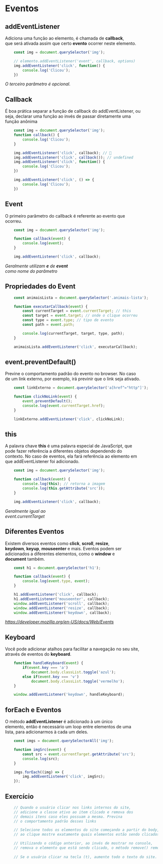 # Eventos

## addEventListener

Adiciona uma função ao elemento, é chamada de **callback**, <br>
que será ativada assim que certo **evento** ocorrer neste elemento.

```js
    const img = document.querySelector('img');

    // elemento.addEventListener('event', callback, options)
    img.addEventListener('click', function() {
        console.log('Clicou');
    })
```

*O terceiro parâmetro é opcional.*

## Callback

É boa prática separar a função de callback do addEventListener, ou <br>
seja, declarar uma função ao invés de passar diretamente uma <br>
função anônima

```js
    const img = document.querySelector('img');
    function callback() {
        console.log('Clicou');
    }

    img.addEventListener('click', callback); // 🚀
    img.addEventListener('click', callback()); // undefined
    img.addEventListener('click', function() {
        console.log('Clicou');
    })

    img.addEventListener('click', () => {
        console.log('Clicou');
    })
```

## Event

O primeiro parâmetro do callback é referente ao evento que <br>
ocorreu.

```js
    const img = document.querySelector('img');

    function callback(event) {
        console.log(event);
    }

    img.addEventListener('click', callback);
```

*Geralmente utilizam **e** de **event*** <br>
*como nome do parâmetro*

## Propriedades do Event

```js
    const animaisLista = document.querySelector('.animais-lista');

    function executarCallback(event) {
        const currentTarget = event.currentTarget; // this
        const target = event.target; // onde o clique ocorreu
        const type = event.type; // tipo de evento
        const path = event.path;

        console.log(currentTarget, target, type, path);
    }

    animaisLista.addEventListener('click', executarCallback);
```

## event.preventDefault()

Previne o comportamento padrão do evento no browser. No caso <br>
de um link externo, por exemplo, irá previnir que o link seja ativado.

```js
    const linkExterno = document.querySelector('a[href^="http"]');

    function clickNoLink(event) {
        event.preventDefault();
        console.log(event.currentTarget.href);
    }

    linkExterno.addEventListener('click', clickNoLink);
```

## this

A palavra chave **this** é uma palavra especial de JavaScript, que <br>
pode fazer referência a diferentes objetos dependendo do <br>
contexto. No caso de eventos, ela fará referência ao elemento em <br>
que addEventListener foi adicionado.

```js
    const img = document.querySelector('img');

    function callback(event) {
        console.log(this); // retorna a imagem
        console.log(this.getAttribute('src'));
    }

    img.addEventListener('click', callback);
```

*Geralmente igual ao* <br>
*event.currentTarget*

## Diferentes Eventos

Existem diversos eventos como **click**, **scroll**, **resize**, <br>
**keydown**, **keyup**, **mouseenter** e mais. Eventos podem ser <br>
adicionados a diferentes elementos, como o **window** e <br>
**document** também.

```js
    const h1 = document.querySelector('h1');

    function callback(event) {
        console.log(event.type, event);
    }

    h1.addEventListener('click', callback);
    h1.addEventListener('mouseenter', callback);
    window.addEventListener('scroll', callback);
    window.addEventListener('resize', callback);
    window.addEventListener('keydown', callback);
```

*https://developer.mozilla.org/en-US/docs/Web/Events*

## Keyboard

Você pode adicionar atalhos para facilitar a navegação no seu site, <br>
através de eventos do **keyboard**.

```js
    function handleKeyboard(event) {
        if(event.key === 'a')
            document.body.classList.toggle('azul'); 
        else if(event.key === 'v')
            document.body.classList.toggle('vermelho');
    }

    window.addEventListener('keydown', handleKeyboard);
```

## forEach e Eventos

O método **addEventListener** é adicionado à um único <br>
elemento, então é necessário um loop entre elementos de uma <br>
lista, para adicionarmos à cada um deles.

```js
    const imgs = document.querySelectorAll('img');

    function imgSrc(event) {
        const src = event.currentTarget.getAttribute('src');
        console.log(src);
    }

    imgs.forEach((img) => {
        img.addEventListener('click', imgSrc);
    });
```

## Exercício

```js
    // Quando o usuário clicar nos links internos do site,
    // adicione a classe ativo ao item clicado e remova dos
    // demais itens caso eles possuam a mesma. Previna
    // o comportamento padrão desses links

    // Selecione todos os elementos do site começando a partir do body,
    // ao clique mostre exatamente quais elementos estão sendo clicados

    // Utilizando o código anterior, ao invés de mostrar no console,
    // remova o elemento que está sendo clicado, o método remove() remove um elemento
    
    // Se o usuário clicar na tecla (t), aumente todo o texto do site.
```